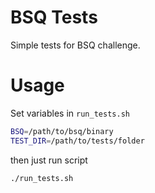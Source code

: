 # BSQ Tests

Simple tests for BSQ challenge.

# Usage

Set variables in `run_tests.sh`
```bash
BSQ=/path/to/bsq/binary
TEST_DIR=/path/to/tests/folder
```

then just run script

```bash
./run_tests.sh
```
